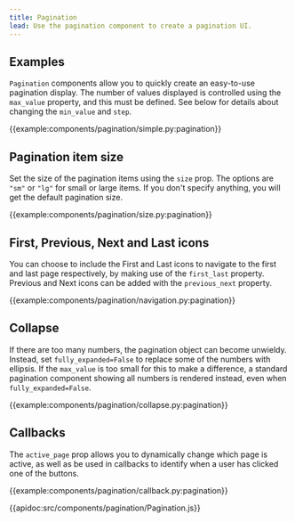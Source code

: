 ```yaml
---
title: Pagination
lead: Use the pagination component to create a pagination UI.
---
```


## Examples

`Pagination` components allow you to quickly create an easy-to-use pagination display. The number of values displayed is controlled using the `max_value` property, and this must be defined. See below for details about changing the `min_value` and `step`.

{{example:components/pagination/simple.py:pagination}}

## Pagination item size

Set the size of the pagination items using the `size` prop. The options are `"sm"` or `"lg"` for small or large items. If you don't specify anything, you will get the default pagination size.

{{example:components/pagination/size.py:pagination}}

## First, Previous, Next and Last icons

You can choose to include the First and Last icons to navigate to the first and last page respectively, by making use of the `first_last` property. Previous and Next icons can be added with the `previous_next` property.

{{example:components/pagination/navigation.py:pagination}}

## Collapse

If there are too many numbers, the pagination object can become unwieldy. Instead, set `fully_expanded=False` to replace some of the numbers with ellipsis. If the `max_value` is too small for this to make a difference, a standard pagination component showing all numbers is rendered instead, even when `fully_expanded=False`.

{{example:components/pagination/collapse.py:pagination}}

## Callbacks

The `active_page` prop allows you to dynamically change which page is active, as well as be used in callbacks to identify when a user has clicked one of the buttons.

{{example:components/pagination/callback.py:pagination}}

{{apidoc:src/components/pagination/Pagination.js}}
